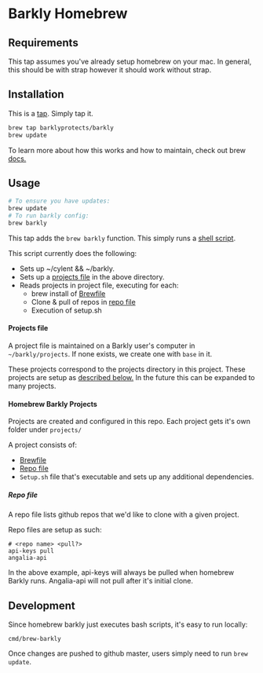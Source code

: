 Barkly Homebrew
===============

Requirements
------------
This tap assumes you've already setup homebrew on your mac.  In general, this
should be with strap however it should work without strap.

Installation
------------
This is a [tap](https://github.com/Homebrew/brew/blob/master/docs/brew-tap.md). Simply tap it.

``` bash
brew tap barklyprotects/barkly
brew update
```

To learn more about how this works and how to maintain, check out brew [docs.](https://github.com/Homebrew/brew/blob/master/docs/How-to-Create-and-Maintain-a-Tap.md)

Usage
-----
``` bash
# To ensure you have updates:
brew update
# To run barkly config:
brew barkly
```


This tap adds the `brew barkly` function. This simply runs a [shell script](https://github.com/barklyprotects/homebrew-barkly/blob/master/cmd/brew-barkly).

This script currently does the following:
- Sets up ~/cylent && ~/barkly.
- Sets up a [projects file](#projects) in the above directory.
- Reads projects in project file, executing for each:
  - brew install of [Brewfile](https://github.com/Homebrew/homebrew-bundle/blob/master/Readme.md)
  - Clone & pull of repos in [repo file](#repofile)
  - Execution of setup.sh

#### Projects file
A project file is maintained on a Barkly user's computer in `~/barkly/projects`.
If none exists, we create one with `base` in it.

These projects correspond to the projects directory in this project.
These projects are setup as [described below.](#homebrewbarklyprojects)
In the future this can be expanded to many projects.

#### Homebrew Barkly Projects
Projects are created and configured in this repo.  Each project gets it's own folder under `projects/`

A project consists of:
- [Brewfile](https://github.com/Homebrew/homebrew-bundle/blob/master/Readme.md)
- [Repo file](#repofile)
- `Setup.sh` file that's executable and sets up any additional dependencies.

##### Repo file
A repo file lists github repos that we'd like to clone with a given project.

Repo files are setup as such:
```
# <repo name> <pull?>
api-keys pull
angalia-api
```

In the above example, api-keys will always be pulled when homebrew Barkly runs.
Angalia-api will not pull after it's initial clone.

## Development
Since homebrew barkly just executes bash scripts, it's easy to run locally:
```
cmd/brew-barkly
```

Once changes are pushed to github master, users simply need to run `brew update`.
